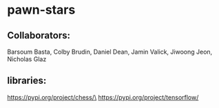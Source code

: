 # pawn-stars

## Collaborators:
Barsoum Basta, Colby Brudin, Daniel Dean, Jamin Valick, Jiwoong Jeon, Nicholas Glaz


## libraries:
https://pypi.org/project/chess/\
https://pypi.org/project/tensorflow/